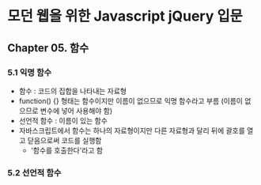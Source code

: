 # 모던 웹을 위한 Javascript jQuery 입문

## Chapter 05. 함수

### 5.1 익명 함수

- 함수 : 코드의 집합을 나타내는 자료형
- function() {} 형태는 함수이지만 이름이 없으므로 익명 함수라고 부름 (이름이 없으므로 변수에 넣어 사용해야 함)
- 선언적 함수 : 이름이 있는 함수
- 자바스크립트에서 함수는 하나의 자료형이지만 다른 자료형과 달리 뒤에 괄호를 열고 닫음으로써 코드를 실행함
  - '함수를 호출한다'라고 함

### 5.2 선언적 함수

